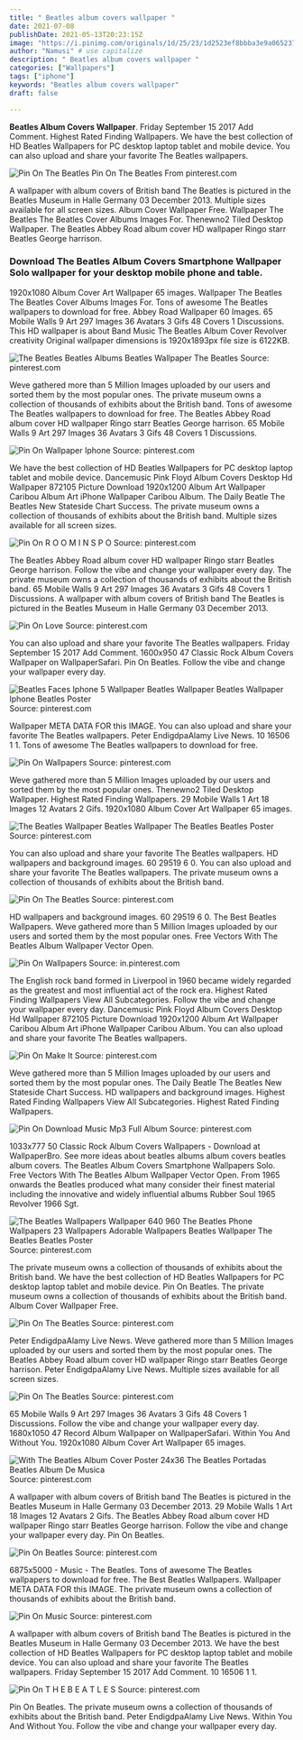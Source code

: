 ```yaml
---
title: " Beatles album covers wallpaper "
date: 2021-07-08
publishDate: 2021-05-13T20:23:15Z
image: "https://i.pinimg.com/originals/1d/25/23/1d2523ef8bbba3e9a06523792a46668e.jpg"
author: "Namusi" # use capitalize
description: " Beatles album covers wallpaper "
categories: ["Wallpapers"]
tags: ["iphone"]
keywords: "Beatles album covers wallpaper"
draft: false

---
```



**Beatles Album Covers Wallpaper**. Friday September 15 2017 Add Comment. Highest Rated Finding Wallpapers. We have the best collection of HD Beatles Wallpapers for PC desktop laptop tablet and mobile device. You can also upload and share your favorite The Beatles wallpapers.

![Pin On The Beatles](https://i.pinimg.com/originals/6b/77/a9/6b77a9f3be683f9790a97a023219311a.jpg "Pin On The Beatles")
Pin On The Beatles From pinterest.com


A wallpaper with album covers of British band The Beatles is pictured in the Beatles Museum in Halle Germany 03 December 2013. Multiple sizes available for all screen sizes. Album Cover Wallpaper Free. Wallpaper The Beatles The Beatles Cover Albums Images For. Thenewno2 Tiled Desktop Wallpaper. The Beatles Abbey Road album cover HD wallpaper Ringo starr Beatles George harrison.

### Download The Beatles Album Covers Smartphone Wallpaper Solo wallpaper for your desktop mobile phone and table.

1920x1080 Album Cover Art Wallpaper 65 images. Wallpaper The Beatles The Beatles Cover Albums Images For. Tons of awesome The Beatles wallpapers to download for free. Abbey Road Wallpaper 60 Images. 65 Mobile Walls 9 Art 297 Images 36 Avatars 3 Gifs 48 Covers 1 Discussions. This HD wallpaper is about Band Music The Beatles Album Cover Revolver creativity Original wallpaper dimensions is 1920x1893px file size is 6122KB.


![The Beatles Beatles Albums Beatles Wallpaper The Beatles](https://i.pinimg.com/originals/00/57/91/005791f56add4b420c002fa47151f0fc.jpg "The Beatles Beatles Albums Beatles Wallpaper The Beatles")
Source: pinterest.com

Weve gathered more than 5 Million Images uploaded by our users and sorted them by the most popular ones. The private museum owns a collection of thousands of exhibits about the British band. Tons of awesome The Beatles wallpapers to download for free. The Beatles Abbey Road album cover HD wallpaper Ringo starr Beatles George harrison. 65 Mobile Walls 9 Art 297 Images 36 Avatars 3 Gifs 48 Covers 1 Discussions.

![Pin On Wallpaper Iphone](https://i.pinimg.com/originals/71/b8/58/71b858b6d27c134b166a8fd5ae5a2032.png "Pin On Wallpaper Iphone")
Source: pinterest.com

We have the best collection of HD Beatles Wallpapers for PC desktop laptop tablet and mobile device. Dancemusic Pink Floyd Album Covers Desktop Hd Wallpaper 872105 Picture Download 1920x1200 Album Art Wallpaper Caribou Album Art iPhone Wallpaper Caribou Album. The Daily Beatle The Beatles New Stateside Chart Success. The private museum owns a collection of thousands of exhibits about the British band. Multiple sizes available for all screen sizes.

![Pin On R O O M I N S P O](https://i.pinimg.com/736x/18/fb/a3/18fba3ef233ccd43bb1ff402e22d2c72.jpg "Pin On R O O M I N S P O")
Source: pinterest.com

The Beatles Abbey Road album cover HD wallpaper Ringo starr Beatles George harrison. Follow the vibe and change your wallpaper every day. The private museum owns a collection of thousands of exhibits about the British band. 65 Mobile Walls 9 Art 297 Images 36 Avatars 3 Gifs 48 Covers 1 Discussions. A wallpaper with album covers of British band The Beatles is pictured in the Beatles Museum in Halle Germany 03 December 2013.

![Pin On Love](https://i.pinimg.com/originals/84/5d/98/845d981e7a4dd1e9cf721dd36418f5db.jpg "Pin On Love")
Source: pinterest.com

You can also upload and share your favorite The Beatles wallpapers. Friday September 15 2017 Add Comment. 1600x950 47 Classic Rock Album Covers Wallpaper on WallpaperSafari. Pin On Beatles. Follow the vibe and change your wallpaper every day.

![Beatles Faces Iphone 5 Wallpaper Beatles Wallpaper Beatles Wallpaper Iphone Beatles Poster](https://i.pinimg.com/originals/60/2a/ac/602aacefd72dbaad30daa4eb9af96442.jpg "Beatles Faces Iphone 5 Wallpaper Beatles Wallpaper Beatles Wallpaper Iphone Beatles Poster")
Source: pinterest.com

Wallpaper META DATA FOR this IMAGE. You can also upload and share your favorite The Beatles wallpapers. Peter EndigdpaAlamy Live News. 10 16506 1 1. Tons of awesome The Beatles wallpapers to download for free.

![Pin On Wallpapers](https://i.pinimg.com/originals/c9/e2/3a/c9e23ab81fc8a50ebc624886c4c854a6.jpg "Pin On Wallpapers")
Source: pinterest.com

Weve gathered more than 5 Million Images uploaded by our users and sorted them by the most popular ones. Thenewno2 Tiled Desktop Wallpaper. Highest Rated Finding Wallpapers. 29 Mobile Walls 1 Art 18 Images 12 Avatars 2 Gifs. 1920x1080 Album Cover Art Wallpaper 65 images.

![The Beatles Wallpaper Beatles Wallpaper The Beatles Beatles Poster](https://i.pinimg.com/originals/5b/e8/e5/5be8e56b5b31e4ab2533d194c6e5056b.jpg "The Beatles Wallpaper Beatles Wallpaper The Beatles Beatles Poster")
Source: pinterest.com

You can also upload and share your favorite The Beatles wallpapers. HD wallpapers and background images. 60 29519 6 0. You can also upload and share your favorite The Beatles wallpapers. The private museum owns a collection of thousands of exhibits about the British band.

![Pin On The Beatles](https://i.pinimg.com/originals/6b/77/a9/6b77a9f3be683f9790a97a023219311a.jpg "Pin On The Beatles")
Source: pinterest.com

HD wallpapers and background images. 60 29519 6 0. The Best Beatles Wallpapers. Weve gathered more than 5 Million Images uploaded by our users and sorted them by the most popular ones. Free Vectors With The Beatles Album Wallpaper Vector Open.

![Pin On Wallpapers](https://i.pinimg.com/originals/16/6e/71/166e713aa103fce9413af2eeb42e0c43.png "Pin On Wallpapers")
Source: in.pinterest.com

The English rock band formed in Liverpool in 1960 became widely regarded as the greatest and most influential act of the rock era. Highest Rated Finding Wallpapers View All Subcategories. Follow the vibe and change your wallpaper every day. Dancemusic Pink Floyd Album Covers Desktop Hd Wallpaper 872105 Picture Download 1920x1200 Album Art Wallpaper Caribou Album Art iPhone Wallpaper Caribou Album. You can also upload and share your favorite The Beatles wallpapers.

![Pin On Make It](https://i.pinimg.com/originals/dc/0e/42/dc0e424211b1aecaff58f32e7d3bea3e.jpg "Pin On Make It")
Source: pinterest.com

Weve gathered more than 5 Million Images uploaded by our users and sorted them by the most popular ones. The Daily Beatle The Beatles New Stateside Chart Success. HD wallpapers and background images. Highest Rated Finding Wallpapers View All Subcategories. Highest Rated Finding Wallpapers.

![Pin On Download Music Mp3 Full Album](https://i.pinimg.com/originals/62/3c/12/623c12d6755cb1d2c2cd933cddc7ab00.jpg "Pin On Download Music Mp3 Full Album")
Source: pinterest.com

1033x777 50 Classic Rock Album Covers Wallpapers - Download at WallpaperBro. See more ideas about beatles albums album covers beatles album covers. The Beatles Album Covers Smartphone Wallpapers Solo. Free Vectors With The Beatles Album Wallpaper Vector Open. From 1965 onwards the Beatles produced what many consider their finest material including the innovative and widely influential albums Rubber Soul 1965 Revolver 1966 Sgt.

![The Beatles Wallpapers Wallpaper 640 960 The Beatles Phone Wallpapers 23 Wallpapers Adorable Wallpapers Beatles Wallpaper The Beatles Beatles Poster](https://i.pinimg.com/originals/10/a2/81/10a281423c8daaed2a08ce80b4d4bf89.jpg "The Beatles Wallpapers Wallpaper 640 960 The Beatles Phone Wallpapers 23 Wallpapers Adorable Wallpapers Beatles Wallpaper The Beatles Beatles Poster")
Source: pinterest.com

The private museum owns a collection of thousands of exhibits about the British band. We have the best collection of HD Beatles Wallpapers for PC desktop laptop tablet and mobile device. Pin On Beatles. The private museum owns a collection of thousands of exhibits about the British band. Album Cover Wallpaper Free.

![Pin On The Beatles](https://i.pinimg.com/564x/fc/f0/f9/fcf0f93d3d1727279403313f2ff2d3d3.jpg "Pin On The Beatles")
Source: pinterest.com

Peter EndigdpaAlamy Live News. Weve gathered more than 5 Million Images uploaded by our users and sorted them by the most popular ones. The Beatles Abbey Road album cover HD wallpaper Ringo starr Beatles George harrison. Peter EndigdpaAlamy Live News. Multiple sizes available for all screen sizes.

![Pin On The Beatles](https://i.pinimg.com/originals/fe/21/b9/fe21b91ffd03707585b7f671e0efb65d.jpg "Pin On The Beatles")
Source: pinterest.com

65 Mobile Walls 9 Art 297 Images 36 Avatars 3 Gifs 48 Covers 1 Discussions. Follow the vibe and change your wallpaper every day. 1680x1050 47 Record Album Wallpaper on WallpaperSafari. Within You And Without You. 1920x1080 Album Cover Art Wallpaper 65 images.

![With The Beatles Album Cover Poster 24x36 The Beatles Portadas Beatles Album De Musica](https://i.pinimg.com/originals/0a/0f/82/0a0f82092a148f521a2fcb09c5e01894.jpg "With The Beatles Album Cover Poster 24x36 The Beatles Portadas Beatles Album De Musica")
Source: pinterest.com

A wallpaper with album covers of British band The Beatles is pictured in the Beatles Museum in Halle Germany 03 December 2013. 29 Mobile Walls 1 Art 18 Images 12 Avatars 2 Gifs. The Beatles Abbey Road album cover HD wallpaper Ringo starr Beatles George harrison. Follow the vibe and change your wallpaper every day. Pin On Beatles.

![Pin On Beatles](https://i.pinimg.com/736x/4c/1b/24/4c1b241a248c7e881fd67bc355570aaf.jpg "Pin On Beatles")
Source: pinterest.com

6875x5000 - Music - The Beatles. Tons of awesome The Beatles wallpapers to download for free. The Best Beatles Wallpapers. Wallpaper META DATA FOR this IMAGE. The private museum owns a collection of thousands of exhibits about the British band.

![Pin On Music](https://i.pinimg.com/originals/c1/d2/b9/c1d2b9de77d6298f1b2cd29690ab6578.jpg "Pin On Music")
Source: pinterest.com

A wallpaper with album covers of British band The Beatles is pictured in the Beatles Museum in Halle Germany 03 December 2013. We have the best collection of HD Beatles Wallpapers for PC desktop laptop tablet and mobile device. You can also upload and share your favorite The Beatles wallpapers. Friday September 15 2017 Add Comment. 10 16506 1 1.

![Pin On T H E B E A T L E S](https://i.pinimg.com/originals/1d/25/23/1d2523ef8bbba3e9a06523792a46668e.jpg "Pin On T H E B E A T L E S")
Source: pinterest.com

Pin On Beatles. The private museum owns a collection of thousands of exhibits about the British band. Peter EndigdpaAlamy Live News. Within You And Without You. Follow the vibe and change your wallpaper every day.

